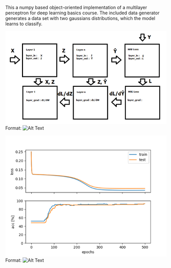 This a numpy based object-oriented implementation of a multilayer perceptron for deep learning basics course. 
The included data generator generates a data set with two gaussians distributions, which the model learns to classify.


![Diagram](Backprop.png)
Format: ![Alt Text](url)

![Results](loss_acc_curve.png)
Format: ![Alt Text](url)
